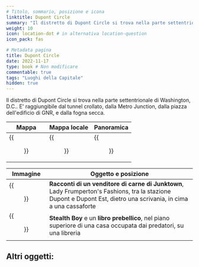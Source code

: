 ```yaml
---
# Titolo, sommario, posizione e icona
linktitle: Dupont Circle
summary: "Il distretto di Dupont Circle si trova nella parte settentrionale di Washington, D.C.. E' raggiungibile dal tunnel crollato, dalla Metro Junction, dalla piazza dell'edificio di GNR, e dalla fogna secca."
weight: 10
icon: location-dot # in alternativa location-question
icon_pack: fas

# Metadata pagina
title: Dupont Circle
date: 2022-11-17
type: book # Non modificare
commentable: true
tags: "Luoghi della Capitale"
hidden: true
---
```





Il distretto di Dupont Circle si trova nella parte settentrionale di Washington, D.C.. E' raggiungibile dal tunnel crollato, dalla Metro Junction, dalla piazza dell'edificio di GNR, e dalla fogna secca.

| Mappa | Mappa locale | Panoramica |
| ----- | ------------ | ---------- |
|  {{<figure src="Dupont_loc.webp">}} | {{<figure src="Dupont_Circle_map.webp">}}  |  {{<figure src="Dupont_Circle.webp">}} |

| Immagine                                      | Oggetto e posizione                                                                                                                                                |
| --------------------------------------------- | ------------------------------------------------------------------------------------------------------------------------------------------------------------------ |
| {{<figure src="Tales_of_a_JJV_Frumpertons_Fashions.webp">}} | **Racconti di un venditore di carne di Junktown**, Lady Frumperton's Fashions, tra la stazione Dupont e Dupont Est, dietro una scrivania, in cima a una cassaforte |
| {{<figure src="Stealth_Boy_Dupont_Circle.jpg">}}            | **Stealth Boy** e un **libro prebellico**, nel piano superiore di una casa occupata dai predatori, su una libreria                                           |

Altri oggetti:
-